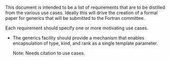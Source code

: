 This document is intended to be a list of requirements that are to be distilled
from the various use cases.   Ideally this will drive the creation of a formal
paper for generics that will be submitted to the Fortran committee.

Each requirement should specify one or more motivating use cases.


* The generics facility should provide a mechanism that enables
  encapsulation of type, kind, and rank as a single template
  parameter.

  Note: Needs citation to use cases.
  
